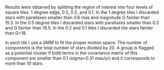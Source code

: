 Results were obtained by splitting the region of interest into four levels of square tiles: 1 degree edge, 0.5, 0.2, and 0.1.
In the 1 degree tiles I discarded stars with parallaxes smaller than 0.6 mas and magnitude G fainter than 15.5.
In the 0.5 degree tiles I discarded stars with parallaxes smaller than 0.3 and G fainter than 16.5.
In the 0.2 and 0.1 tiles I discarded the stars fainter than G=18.

In each tile I use a GMM to fit the proper motion space. The number of components is the total number of stars divided by 20.
A group is flagged as a potential cluster if both terms in the covariance matrix of this component are smaller than 0.1 (sigma=0.31 mas/yr) and it corresponds to more than 10 stars.
